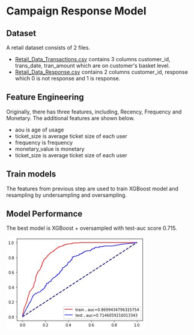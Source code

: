  # Campaign Response Model

## Dataset

A retail dataset consists of 2 files.
- [Retail_Data_Transactions.csv](https://github.com/ntc-namwong/BADS7105/blob/main/Homework%2008/Retail_Data_Response.csv) contains 3 columns customer_id, trans_date, tran_amount which are on customer's basket level.
- [Retail_Data_Response.csv](https://github.com/ntc-namwong/BADS7105/blob/main/Homework%2008/Retail_Data_Transactions.csv) contains 2 columns customer_id, response which 0 is not response and 1 is response.

## Feature Engineering

Originally, there has three features, including, Recency, Frequency and Monetary. The additional features are shown below.
 - aou	is age of usage
 - ticket_size	is average ticket size of each user
 - frequency	is frequency
 - monetary_value	is monetary
 - ticket_size is average ticket size of each user

## Train models

The features from previous step are used to train XGBoost model and resampling by undersampling and oversampling. 

## Model Performance

The best model is XGBoost + oversampled with test-auc score 0.715.

![Picture 8-1](https://github.com/ntc-namwong/BADS7105/blob/main/Homework%2008/Picture%208-1%20ROC%20Oversampling.jpg)
